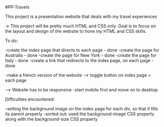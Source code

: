 #PP-Travels

This project is a presentation website that deals with my travel experiences 

-> This project will be pretty much HTML and CSS only.
   Goal is to focus on the layout and design of the website to hone my HTML and CSS skills.

To do:

-create the index page that directs to each page - done 
-create the page for Australia - done 
-create the page for New York - done
-create the page for Italy - done
-create a link that redirects to the index page, on each page - done

-make a french version of the website --> toggle button on index page + each page

--> Website has to be responsive 
    -start mobile first and move on to desktop

Difficulties encountered:

-setting the background image on the index page for each div, so that it fills its parent properly
    -sorted out: used the background-image CSS property along with the background-size CSS property
